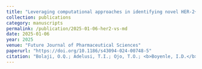 ```yaml
---
title: "Leveraging computational approaches in identifying novel HER-2+ breast cancer potential therapeutics: integrating virtual screening and molecular dynamics simulation"
collection: publications
category: manuscripts
permalink: /publication/2025-01-06-her2-vs-md
date: 2025-01-06
year: 2025
venue: "Future Journal of Pharmaceutical Sciences"
paperurl: "https://doi.org/10.1186/s43094-024-00748-5"
citation: "Bolaji, O.Q.; Adelusi, T.I.; Ojo, T.O.; <b>Boyenle, I.D.</b>; Oyedele, A.Q.K.; Ogunjobi, T.T.; Oyaronbi, A.O.; Ayoola, S.O.; Ogunlana, A.T. (2025). Leveraging computational approaches in identifying novel HER-2+ breast cancer potential therapeutics: integrating virtual screening and molecular dynamics simulation. <i>Future Journal of Pharmaceutical Sciences</i>, 11, 1. https://doi.org/10.1186/s43094-024-00748-5"
---
```

